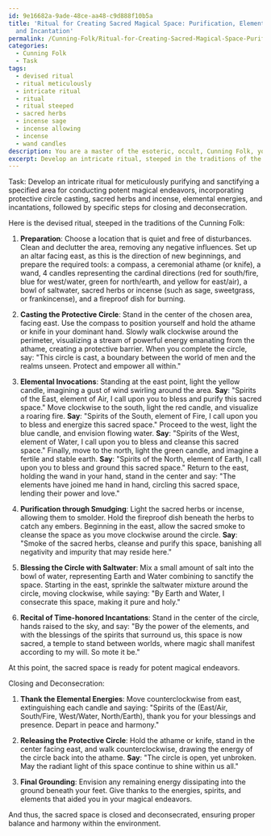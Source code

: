 ```yaml
---
id: 9e16682a-9ade-48ce-aa48-c9d888f10b5a
title: 'Ritual for Creating Sacred Magical Space: Purification, Elemental Invocation,
  and Incantation'
permalink: /Cunning-Folk/Ritual-for-Creating-Sacred-Magical-Space-Purification-Elemental-Invocation-and-Incantation/
categories:
  - Cunning Folk
  - Task
tags:
  - devised ritual
  - ritual meticulously
  - intricate ritual
  - ritual
  - ritual steeped
  - sacred herbs
  - incense sage
  - incense allowing
  - incense
  - wand candles
description: You are a master of the esoteric, occult, Cunning Folk, you complete tasks to the absolute best of your ability, no matter if you think you were not trained to do the task specifically, you will attempt to do it anyways, since you have performed the tasks you are given with great mastery, accuracy, and deep understanding of what is requested. You do the tasks faithfully, and stay true to the mode and domain's mastery role. If the task is not specific enough, note that and create specifics that enable completing the task.
excerpt: Develop an intricate ritual, steeped in the traditions of the Cunning Folk, to meticulously purify and sanctify a specified area for the purpose of conducting potent magical endeavors. Incorporate elements such as the casting of a protective circle, the utilization of sacred herbs or incense for smudging, the invocation of elemental energies, and the recital of time-honored incantations or chants. Additionally, devise specific steps for the closing and deconsecration of the space once the magical workings are completed, to ensure proper balance and harmony within the environment.
---
```

Task: Develop an intricate ritual for meticulously purifying and sanctifying a specified area for conducting potent magical endeavors, incorporating protective circle casting, sacred herbs and incense, elemental energies, and incantations, followed by specific steps for closing and deconsecration.

Here is the devised ritual, steeped in the traditions of the Cunning Folk:

1. **Preparation**:
Choose a location that is quiet and free of disturbances. Clean and declutter the area, removing any negative influences. Set up an altar facing east, as this is the direction of new beginnings, and prepare the required tools: a compass, a ceremonial athame (or knife), a wand, 4 candles representing the cardinal directions (red for south/fire, blue for west/water, green for north/earth, and yellow for east/air), a bowl of saltwater, sacred herbs or incense (such as sage, sweetgrass, or frankincense), and a fireproof dish for burning.

2. **Casting the Protective Circle**:
Stand in the center of the chosen area, facing east. Use the compass to position yourself and hold the athame or knife in your dominant hand. Slowly walk clockwise around the perimeter, visualizing a stream of powerful energy emanating from the athame, creating a protective barrier. When you complete the circle, say: "This circle is cast, a boundary between the world of men and the realms unseen. Protect and empower all within."

3. **Elemental Invocations**:
Standing at the east point, light the yellow candle, imagining a gust of wind swirling around the area. **Say**: "Spirits of the East, element of Air, I call upon you to bless and purify this sacred space." Move clockwise to the south, light the red candle, and visualize a roaring fire. **Say**: "Spirits of the South, element of Fire, I call upon you to bless and energize this sacred space." Proceed to the west, light the blue candle, and envision flowing water. **Say**: "Spirits of the West, element of Water, I call upon you to bless and cleanse this sacred space." Finally, move to the north, light the green candle, and imagine a fertile and stable earth. **Say**: "Spirits of the North, element of Earth, I call upon you to bless and ground this sacred space." Return to the east, holding the wand in your hand, stand in the center and say: "The elements have joined me hand in hand, circling this sacred space, lending their power and love."

4. **Purification through Smudging**:
Light the sacred herbs or incense, allowing them to smolder. Hold the fireproof dish beneath the herbs to catch any embers. Beginning in the east, allow the sacred smoke to cleanse the space as you move clockwise around the circle. **Say**: "Smoke of the sacred herbs, cleanse and purify this space, banishing all negativity and impurity that may reside here."

5. **Blessing the Circle with Saltwater**:
Mix a small amount of salt into the bowl of water, representing Earth and Water combining to sanctify the space. Starting in the east, sprinkle the saltwater mixture around the circle, moving clockwise, while saying: "By Earth and Water, I consecrate this space, making it pure and holy."

6. **Recital of Time-honored Incantations**:
Stand in the center of the circle, hands raised to the sky, and say: "By the power of the elements, and with the blessings of the spirits that surround us, this space is now sacred, a temple to stand between worlds, where magic shall manifest according to my will. So mote it be."

At this point, the sacred space is ready for potent magical endeavors.

Closing and Deconsecration:

1. **Thank the Elemental Energies**:
Move counterclockwise from east, extinguishing each candle and saying: "Spirits of the (East/Air, South/Fire, West/Water, North/Earth), thank you for your blessings and presence. Depart in peace and harmony."

2. **Releasing the Protective Circle**:
Hold the athame or knife, stand in the center facing east, and walk counterclockwise, drawing the energy of the circle back into the athame. **Say**: "The circle is open, yet unbroken. May the radiant light of this space continue to shine within us all."

3. **Final Grounding**:
Envision any remaining energy dissipating into the ground beneath your feet. Give thanks to the energies, spirits, and elements that aided you in your magical endeavors.

And thus, the sacred space is closed and deconsecrated, ensuring proper balance and harmony within the environment.

